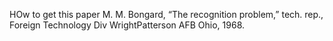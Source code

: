 HOw to get this paper M. M. Bongard, “The recognition problem,” tech. rep., Foreign Technology Div WrightPatterson AFB Ohio, 1968.